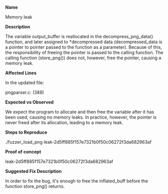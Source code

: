 **Name**

Memory leak

**Description**

The variable output_buffer is reallocated in the decompress_png_data() function, and later assigned to *decompressed data (decompressed_data is a pointer to pointer passed to the function as a parameter). Because of this, the responsibility of freeing the pointer is passed to the calling function.
The calling function (store_png()) does not, however, free the pointer, causing a memory leak. 

**Affected Lines**

In the updated file:

pngparser.c: (388)

**Expected vs Observed**

We expect the program to allocate and then free the variable after it has been used, causing no memory leaks. 
In practice, however, the pointer is never freed after its allocation, leading to a memory leak.

**Steps to Reproduce**

./fuzzer_load_png leak-2d5ff885f157e7321b0f50c06272f3da682963af

**Proof of concept**

leak-2d5ff885f157e7321b0f50c06272f3da682963af

**Suggested Fix Description**

In order to fix the bug, it's enough to free the inflated_buff before the function store_png() returns. 
